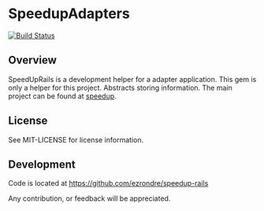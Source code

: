 # SpeedupAdapters
[![Build Status](https://travis-ci.org/ezrondre/speedup-adapters.png?branch=master)](https://travis-ci.org/ezrondre/speedup-adapters)

## Overview

SpeedUpRails is a development helper for a adapter application.
This gem is only a helper for this project.
Abstracts storing information.
The main project can be found at [speedup][speedup].

[speedup]: https://github.com/ezrondre/speedup-rails

## License

See MIT-LICENSE for license information.

## Development

Code is located at https://github.com/ezrondre/speedup-rails

Any contribution, or feedback will be appreciated.
